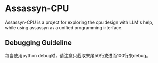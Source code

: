# Assassyn-CPU

Assassyn-CPU is a project for exploring the cpu design with LLM's help, while using assassyn as a unified programming interface.

## Debugging Guideline

每当使用python debug时，请注意只截取末尾50行或进而100行来debug。
